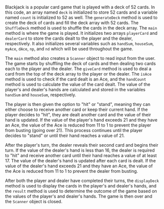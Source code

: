 Blackjack is a popular card game that is played with a deck of 52 cards. In this code, an array named `deck` is initialized to store 52 cards and a variable named `count` is initialized to 52 as well. The `generateDeck` method is used to create the deck of cards and fill the deck array with 52 cards. The `ShuffleDeck` method is used to shuffle the cards in the deck array. The `main` method is where the game is played. It initializes two arrays `playerCard` and `dealerCard` to store the cards dealt to the player and the dealer, respectively. It also initializes several variables such as `handSum`, `houseSum`, `myAce`, `dAce`, `np`, and `nd` which will be used throughout the game.

The `main` method also creates a `Scanner` object to read input from the user. The game starts by shuffling the deck of cards and then dealing two cards each to the player and the dealer. The `giveCard` method is used to deal a card from the top of the deck array to the player or the dealer. The `isAce` method is used to check if the card dealt is an Ace, and the `handCount` method is used to calculate the value of the card dealt. The value of the player's and dealer's hands are calculated and stored in the variables `handSum` and `houseSum`, respectively.

The player is then given the option to "hit" or "stand", meaning they can either choose to receive another card or keep their current hand. If the player decides to "hit", they are dealt another card and the value of their hand is updated. If the value of the player's hand exceeds 21 and they have an Ace, the value of the Ace is reduced from 11 to 1 to prevent the player from busting (going over 21). This process continues until the player decides to "stand" or until their hand reaches a value of 21.

After the player's turn, the dealer reveals their second card and begins their turn. If the value of the dealer's hand is less than 16, the dealer is required to "hit" and receive another card until their hand reaches a value of at least 17. The value of the dealer's hand is updated after each card is dealt. If the value of the dealer's hand exceeds 21 and they have an Ace, the value of the Ace is reduced from 11 to 1 to prevent the dealer from busting.

After both the player and dealer have completed their turns, the `displayDeck` method is used to display the cards in the player's and dealer's hands, and the `result` method is used to determine the outcome of the game based on the values of the player's and dealer's hands. The game is then over and the `Scanner` object is closed.
